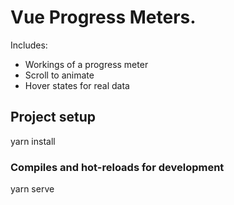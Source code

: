 # Vue Progress Meters. 

Includes: 
- Workings of a progress meter
- Scroll to animate 
- Hover states for real data 

## Project setup
yarn install

### Compiles and hot-reloads for development
yarn serve


